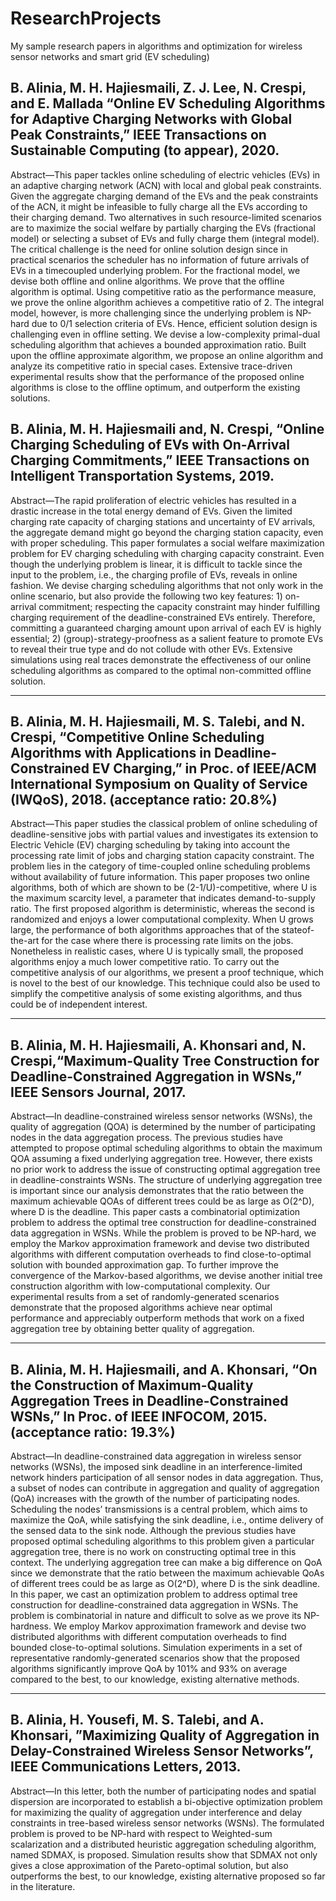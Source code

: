 # ResearchProjects
My sample research papers in algorithms and optimization for wireless sensor networks and smart grid (EV scheduling)

## **B. Alinia**, M. H. Hajiesmaili, Z. J. Lee, N. Crespi, and E. Mallada “Online EV Scheduling Algorithms for Adaptive Charging Networks with Global Peak Constraints,” IEEE Transactions on Sustainable Computing (to appear), 2020.

Abstract—This paper tackles online scheduling of electric
vehicles (EVs) in an adaptive charging network (ACN) with
local and global peak constraints. Given the aggregate charging
demand of the EVs and the peak constraints of the ACN, it
might be infeasible to fully charge all the EVs according to
their charging demand. Two alternatives in such resource-limited
scenarios are to maximize the social welfare by partially charging
the EVs (fractional model) or selecting a subset of EVs and
fully charge them (integral model). The critical challenge is the
need for online solution design since in practical scenarios the
scheduler has no information of future arrivals of EVs in a timecoupled
underlying problem. For the fractional model, we devise
both offline and online algorithms. We prove that the offline
algorithm is optimal. Using competitive ratio as the performance
measure, we prove the online algorithm achieves a competitive
ratio of 2. The integral model, however, is more challenging
since the underlying problem is NP-hard due to 0/1 selection
criteria of EVs. Hence, efficient solution design is challenging
even in offline setting. We devise a low-complexity primal-dual
scheduling algorithm that achieves a bounded approximation
ratio. Built upon the offline approximate algorithm, we propose
an online algorithm and analyze its competitive ratio in special
cases. Extensive trace-driven experimental results show that the
performance of the proposed online algorithms is close to the
offline optimum, and outperform the existing solutions.

## **B. Alinia**, M. H. Hajiesmaili and, N. Crespi, “Online Charging Scheduling of EVs with On-Arrival Charging Commitments,” IEEE Transactions on Intelligent Transportation Systems, 2019.

Abstract—The rapid proliferation of electric vehicles has
resulted in a drastic increase in the total energy demand of EVs.
Given the limited charging rate capacity of charging stations
and uncertainty of EV arrivals, the aggregate demand might go
beyond the charging station capacity, even with proper scheduling.
This paper formulates a social welfare maximization problem
for EV charging scheduling with charging capacity constraint.
Even though the underlying problem is linear, it is difficult to
tackle since the input to the problem, i.e., the charging profile
of EVs, reveals in online fashion. We devise charging scheduling
algorithms that not only work in the online scenario, but also
provide the following two key features: 1) on-arrival commitment;
respecting the capacity constraint may hinder fulfilling charging
requirement of the deadline-constrained EVs entirely. Therefore,
committing a guaranteed charging amount upon arrival of each
EV is highly essential; 2) (group)-strategy-proofness as a salient
feature to promote EVs to reveal their true type and do not
collude with other EVs. Extensive simulations using real traces
demonstrate the effectiveness of our online scheduling algorithms
as compared to the optimal non-committed offline solution.

---------------

## **B. Alinia**, M. H. Hajiesmaili, M. S. Talebi, and N. Crespi, “Competitive Online Scheduling Algorithms with Applications in Deadline-Constrained EV Charging,” in Proc. of IEEE/ACM International Symposium on Quality of Service (IWQoS), 2018. (acceptance ratio: 20.8%)

Abstract—This paper studies the classical problem of online
scheduling of deadline-sensitive jobs with partial values and
investigates its extension to Electric Vehicle (EV) charging
scheduling by taking into account the processing rate limit of
jobs and charging station capacity constraint. The problem lies in
the category of time-coupled online scheduling problems without
availability of future information. This paper proposes two online
algorithms, both of which are shown to be (2-1/U)-competitive,
where U is the maximum scarcity level, a parameter that
indicates demand-to-supply ratio. The first proposed algorithm
is deterministic, whereas the second is randomized and enjoys
a lower computational complexity. When U grows large, the
performance of both algorithms approaches that of the stateof-
the-art for the case where there is processing rate limits on
the jobs. Nonetheless in realistic cases, where U is typically small,
the proposed algorithms enjoy a much lower competitive ratio. To
carry out the competitive analysis of our algorithms, we present a
proof technique, which is novel to the best of our knowledge. This
technique could also be used to simplify the competitive analysis
of some existing algorithms, and thus could be of independent
interest.

---
## **B. Alinia**, M. H. Hajiesmaili, A. Khonsari and, N. Crespi,“Maximum-Quality Tree Construction for Deadline-Constrained Aggregation in WSNs,” IEEE Sensors Journal, 2017.

Abstract—In deadline-constrained wireless sensor networks
(WSNs), the quality of aggregation (QOA) is determined
by the number of participating nodes in the data aggregation
process. The previous studies have attempted to propose optimal
scheduling algorithms to obtain the maximum QOA assuming a
fixed underlying aggregation tree. However, there exists no prior
work to address the issue of constructing optimal aggregation
tree in deadline-constraints WSNs. The structure of underlying
aggregation tree is important since our analysis demonstrates
that the ratio between the maximum achievable QOAs of
different trees could be as large as O(2^D), where D is the
deadline. This paper casts a combinatorial optimization problem
to address the optimal tree construction for deadline-constrained
data aggregation in WSNs. While the problem is proved to be
NP-hard, we employ the Markov approximation framework and
devise two distributed algorithms with different computation
overheads to find close-to-optimal solution with bounded
approximation gap. To further improve the convergence of
the Markov-based algorithms, we devise another initial tree
construction algorithm with low-computational complexity. Our
experimental results from a set of randomly-generated scenarios
demonstrate that the proposed algorithms achieve near optimal
performance and appreciably outperform methods that work
on a fixed aggregation tree by obtaining better quality of
aggregation.

----
## **B. Alinia**, M. H. Hajiesmaili, and A. Khonsari, “On the Construction of Maximum-Quality Aggregation Trees in Deadline-Constrained WSNs,” In Proc. of IEEE INFOCOM, 2015. (acceptance ratio: 19.3%)

Abstract—In deadline-constrained data aggregation in wireless
sensor networks (WSNs), the imposed sink deadline in an
interference-limited network hinders participation of all sensor
nodes in data aggregation. Thus, a subset of nodes can contribute
in aggregation and quality of aggregation (QoA) increases with
the growth of the number of participating nodes. Scheduling
the nodes’ transmissions is a central problem, which aims to
maximize the QoA, while satisfying the sink deadline, i.e., ontime
delivery of the sensed data to the sink node. Although the
previous studies have proposed optimal scheduling algorithms
to this problem given a particular aggregation tree, there is no
work on constructing optimal tree in this context. The underlying
aggregation tree can make a big difference on QoA since we
demonstrate that the ratio between the maximum achievable
QoAs of different trees could be as large as O(2^D), where D is
the sink deadline. In this paper, we cast an optimization problem
to address optimal tree construction for deadline-constrained
data aggregation in WSNs. The problem is combinatorial in
nature and difficult to solve as we prove its NP-hardness.
We employ Markov approximation framework and devise two
distributed algorithms with different computation overheads to
find bounded close-to-optimal solutions. Simulation experiments
in a set of representative randomly-generated scenarios show that
the proposed algorithms significantly improve QoA by 101% and
93% on average compared to the best, to our knowledge, existing
alternative methods.

----
## **B. Alinia**, H. Yousefi, M. S. Talebi, and A. Khonsari, ”Maximizing Quality of Aggregation in Delay-Constrained Wireless Sensor Networks”, IEEE Communications Letters, 2013.

Abstract—In this letter, both the number of participating nodes
and spatial dispersion are incorporated to establish a bi-objective
optimization problem for maximizing the quality of aggregation
under interference and delay constraints in tree-based wireless
sensor networks (WSNs). The formulated problem is proved to
be NP-hard with respect to Weighted-sum scalarization and a
distributed heuristic aggregation scheduling algorithm, named
SDMAX, is proposed. Simulation results show that SDMAX
not only gives a close approximation of the Pareto-optimal
solution, but also outperforms the best, to our knowledge, existing
alternative proposed so far in the literature.